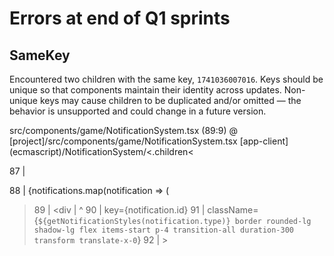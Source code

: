 # Errors at end of Q1 sprints

## SameKey

Encountered two children with the same key, `1741036007016`. Keys should be unique so that components maintain their identity across updates. Non-unique keys may cause children to be duplicated and/or omitted — the behavior is unsupported and could change in a future version.

src/components/game/NotificationSystem.tsx (89:9) @ [project]/src/components/game/NotificationSystem.tsx [app-client] (ecmascript)/NotificationSystem/<.children<

  87 |     <div className="fixed top-4 right-4 z-50 space-y-2 max-w-xs">
  88 |       {notifications.map(notification => (
> 89 |         <div 
     |         ^
  90 |           key={notification.id}
  91 |           className={`${getNotificationStyles(notification.type)} border rounded-lg shadow-lg flex items-start p-4 transition-all duration-300 transform translate-x-0`}
  92 |         >